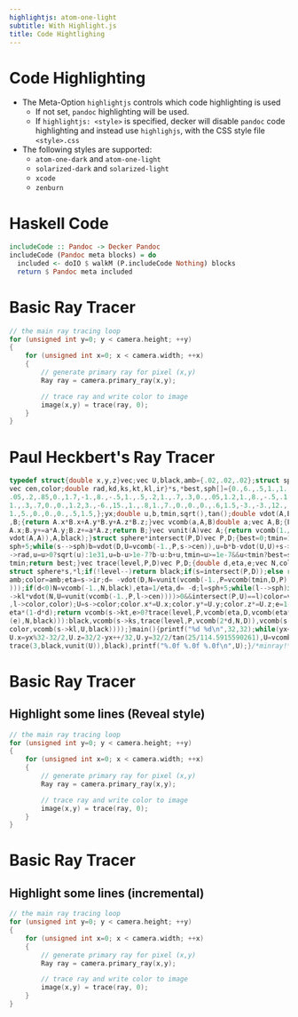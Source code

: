 ```yaml
---
highlightjs: atom-one-light
subtitle: With Highlight.js
title: Code Hightlighing
---
```


# Code Highlighting

-   The Meta-Option `highlightjs` controls which code highlighting is used
    -   If not set, `pandoc` highlighting will be used.
    -   If `highlightjs: <style>` is specified, decker will disable `pandoc`
        code highlighting and instead use `highlighjs`, with the CSS style file
        `<style>.css`
-   The following styles are supported:
    -   `atom-one-dark` and `atom-one-light`
    -   `solarized-dark` and `solarized-light`
    -   `xcode`
    -   `zenburn`

# Haskell Code

``` haskell
includeCode :: Pandoc -> Decker Pandoc
includeCode (Pandoc meta blocks) = do
  included <- doIO $ walkM (P.includeCode Nothing) blocks
  return $ Pandoc meta included
```

# Basic Ray Tracer

``` cpp
// the main ray tracing loop
for (unsigned int y=0; y < camera.height; ++y)
{
    for (unsigned int x=0; x < camera.width; ++x)
    {
        // generate primary ray for pixel (x,y)
        Ray ray = camera.primary_ray(x,y);

        // trace ray and write color to image
        image(x,y) = trace(ray, 0);
    }
}
```

# Paul Heckbert's Ray Tracer

``` c
typedef struct{double x,y,z}vec;vec U,black,amb={.02,.02,.02};struct sphere{
vec cen,color;double rad,kd,ks,kt,kl,ir}*s,*best,sph[]={0.,6.,.5,1.,1.,1.,.9,
.05,.2,.85,0.,1.7,-1.,8.,-.5,1.,.5,.2,1.,.7,.3,0.,.05,1.2,1.,8.,-.5,.1,.8,.8,
1.,.3,.7,0.,0.,1.2,3.,-6.,15.,1.,.8,1.,7.,0.,0.,0.,.6,1.5,-3.,-3.,12.,.8,1.,
1.,5.,0.,0.,0.,.5,1.5,};yx;double u,b,tmin,sqrt(),tan();double vdot(A,B)vec A
,B;{return A.x*B.x+A.y*B.y+A.z*B.z;}vec vcomb(a,A,B)double a;vec A,B;{B.x+=a*
A.x;B.y+=a*A.y;B.z+=a*A.z;return B;}vec vunit(A)vec A;{return vcomb(1./sqrt(
vdot(A,A)),A,black);}struct sphere*intersect(P,D)vec P,D;{best=0;tmin=1e30;s=
sph+5;while(s-->sph)b=vdot(D,U=vcomb(-1.,P,s->cen)),u=b*b-vdot(U,U)+s->rad*s
->rad,u=u>0?sqrt(u):1e31,u=b-u>1e-7?b-u:b+u,tmin=u>=1e-7&&u<tmin?best=s,u:
tmin;return best;}vec trace(level,P,D)vec P,D;{double d,eta,e;vec N,color;
struct sphere*s,*l;if(!level--)return black;if(s=intersect(P,D));else return
amb;color=amb;eta=s->ir;d= -vdot(D,N=vunit(vcomb(-1.,P=vcomb(tmin,D,P),s->cen
)));if(d<0)N=vcomb(-1.,N,black),eta=1/eta,d= -d;l=sph+5;while(l-->sph)if((e=l
->kl*vdot(N,U=vunit(vcomb(-1.,P,l->cen))))>0&&intersect(P,U)==l)color=vcomb(e
,l->color,color);U=s->color;color.x*=U.x;color.y*=U.y;color.z*=U.z;e=1-eta*
eta*(1-d*d);return vcomb(s->kt,e>0?trace(level,P,vcomb(eta,D,vcomb(eta*d-sqrt
(e),N,black))):black,vcomb(s->ks,trace(level,P,vcomb(2*d,N,D)),vcomb(s->kd,
color,vcomb(s->kl,U,black))));}main(){printf("%d %d\n",32,32);while(yx<32*32)
U.x=yx%32-32/2,U.z=32/2-yx++/32,U.y=32/2/tan(25/114.5915590261),U=vcomb(255.,
trace(3,black,vunit(U)),black),printf("%.0f %.0f %.0f\n",U);}/*minray!*/
```

# Basic Ray Tracer

## Highlight some lines (Reveal style)

``` {.cpp line-numbers="1,3,5-6"}
// the main ray tracing loop
for (unsigned int y=0; y < camera.height; ++y)
{
    for (unsigned int x=0; x < camera.width; ++x)
    {
        // generate primary ray for pixel (x,y)
        Ray ray = camera.primary_ray(x,y);

        // trace ray and write color to image
        image(x,y) = trace(ray, 0);
    }
}
```

# Basic Ray Tracer

## Highlight some lines (incremental)

``` {.cpp line-numbers="1|3|5-6"}
// the main ray tracing loop
for (unsigned int y=0; y < camera.height; ++y)
{
    for (unsigned int x=0; x < camera.width; ++x)
    {
        // generate primary ray for pixel (x,y)
        Ray ray = camera.primary_ray(x,y);

        // trace ray and write color to image
        image(x,y) = trace(ray, 0);
    }
}
```
